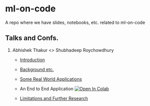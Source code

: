 # ml-on-code
A repo where we have slides, notebooks, etc. related to ml-on-code 

## Talks and Confs.

1. Abhishek Thakur <> Shubhadeep Roychowdhury

    * [Introduction](https://github.com/autosoft-dev/ml-on-code/blob/main/notebooks/27_11_2020/Introduction.ipynb)

    * [Background etc.](https://github.com/autosoft-dev/ml-on-code/blob/main/notebooks/27_11_2020/Background%20etc.ipynb)

    * [Some Real World Applications](https://github.com/autosoft-dev/ml-on-code/blob/main/notebooks/27_11_2020/Some%20Real%20World%20Applications.ipynb)

    * An End to End Application [![Open In Colab](https://colab.research.google.com/assets/colab-badge.svg)](https://colab.research.google.com/github/autosoft-dev/ml-on-code/blob/main/notebooks/27_11_2020/Code_Summarization.ipynb)

    * [Limitations and Further Research](https://github.com/autosoft-dev/ml-on-code/blob/main/notebooks/27_11_2020/Limitations%20and%20Further%20Research.ipynb)
